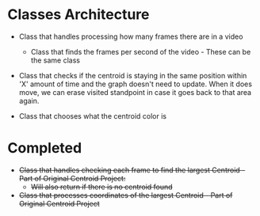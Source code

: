 # Classes Architecture

- Class that handles processing how many frames there are in a video
   - Class that finds the frames per second of the video - These can be the same class

- Class that checks if the centroid is staying in the same position within 'X' amount of time and the graph doesn't need to update. When it does move, we can erase visited standpoint in case it goes back to that area again.
- Class that chooses what the centroid color is 
 
 # Completed  
- ~~Class that handles checking each frame to find the largest Centroid - Part of Original Centroid Project:~~
	- ~~Will also return if there is no centroid found~~
- ~~Class that processes coordinates of the largest Centroid - Part of Original Centroid Project~~

